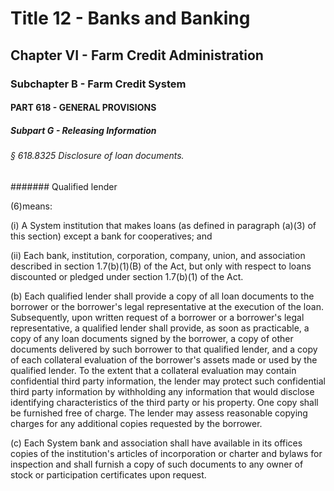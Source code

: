 
# Title 12 - Banks and Banking
## Chapter VI - Farm Credit Administration
### Subchapter B - Farm Credit System
#### PART 618 - GENERAL PROVISIONS
##### Subpart G - Releasing Information
###### § 618.8325 Disclosure of loan documents.
####### Qualified lender

(6)means:

(i) A System institution that makes loans (as defined in paragraph (a)(3) of this section) except a bank for cooperatives; and

(ii) Each bank, institution, corporation, company, union, and association described in section 1.7(b)(1)(B) of the Act, but only with respect to loans discounted or pledged under section 1.7(b)(1) of the Act.

(b) Each qualified lender shall provide a copy of all loan documents to the borrower or the borrower's legal representative at the execution of the loan. Subsequently, upon written request of a borrower or a borrower's legal representative, a qualified lender shall provide, as soon as practicable, a copy of any loan documents signed by the borrower, a copy of other documents delivered by such borrower to that qualified lender, and a copy of each collateral evaluation of the borrower's assets made or used by the qualified lender. To the extent that a collateral evaluation may contain confidential third party information, the lender may protect such confidential third party information by withholding any information that would disclose identifying characteristics of the third party or his property. One copy shall be furnished free of charge. The lender may assess reasonable copying charges for any additional copies requested by the borrower.

(c) Each System bank and association shall have available in its offices copies of the institution's articles of incorporation or charter and bylaws for inspection and shall furnish a copy of such documents to any owner of stock or participation certificates upon request.
